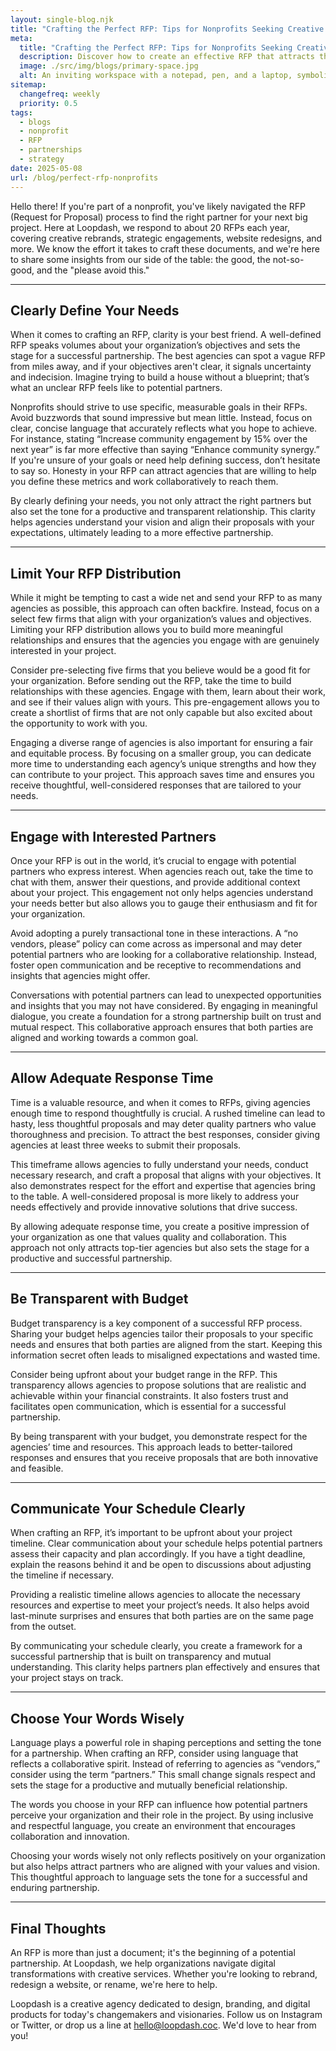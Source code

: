 ```yaml
---
layout: single-blog.njk
title: "Crafting the Perfect RFP: Tips for Nonprofits Seeking Creative Partnerships"
meta:
  title: "Crafting the Perfect RFP: Tips for Nonprofits Seeking Creative Partnerships"
  description: Discover how to create an effective RFP that attracts the right partners and fosters successful collaborations for your nonprofit projects.
  image: ./src/img/blogs/primary-space.jpg
  alt: An inviting workspace with a notepad, pen, and a laptop, symbolizing the thoughtful process of crafting an RFP
sitemap:
  changefreq: weekly  
  priority: 0.5  
tags:
  - blogs
  - nonprofit  
  - RFP  
  - partnerships  
  - strategy  
date: 2025-05-08  
url: /blog/perfect-rfp-nonprofits
---
```


Hello there! If you're part of a nonprofit, you've likely navigated the RFP (Request for Proposal) process to find the right partner for your next big project. Here at Loopdash, we respond to about 20 RFPs each year, covering creative rebrands, strategic engagements, website redesigns, and more. We know the effort it takes to craft these documents, and we're here to share some insights from our side of the table: the good, the not-so-good, and the "please avoid this."

---

## Clearly Define Your Needs

When it comes to crafting an RFP, clarity is your best friend. A well-defined RFP speaks volumes about your organization’s objectives and sets the stage for a successful partnership. The best agencies can spot a vague RFP from miles away, and if your objectives aren't clear, it signals uncertainty and indecision. Imagine trying to build a house without a blueprint; that’s what an unclear RFP feels like to potential partners. 

Nonprofits should strive to use specific, measurable goals in their RFPs. Avoid buzzwords that sound impressive but mean little. Instead, focus on clear, concise language that accurately reflects what you hope to achieve. For instance, stating “Increase community engagement by 15% over the next year” is far more effective than saying “Enhance community synergy.” If you're unsure of your goals or need help defining success, don’t hesitate to say so. Honesty in your RFP can attract agencies that are willing to help you define these metrics and work collaboratively to reach them.

By clearly defining your needs, you not only attract the right partners but also set the tone for a productive and transparent relationship. This clarity helps agencies understand your vision and align their proposals with your expectations, ultimately leading to a more effective partnership.

---

## Limit Your RFP Distribution

While it might be tempting to cast a wide net and send your RFP to as many agencies as possible, this approach can often backfire. Instead, focus on a select few firms that align with your organization’s values and objectives. Limiting your RFP distribution allows you to build more meaningful relationships and ensures that the agencies you engage with are genuinely interested in your project.

Consider pre-selecting five firms that you believe would be a good fit for your organization. Before sending out the RFP, take the time to build relationships with these agencies. Engage with them, learn about their work, and see if their values align with yours. This pre-engagement allows you to create a shortlist of firms that are not only capable but also excited about the opportunity to work with you.

Engaging a diverse range of agencies is also important for ensuring a fair and equitable process. By focusing on a smaller group, you can dedicate more time to understanding each agency’s unique strengths and how they can contribute to your project. This approach saves time and ensures you receive thoughtful, well-considered responses that are tailored to your needs.

---

## Engage with Interested Partners

Once your RFP is out in the world, it’s crucial to engage with potential partners who express interest. When agencies reach out, take the time to chat with them, answer their questions, and provide additional context about your project. This engagement not only helps agencies understand your needs better but also allows you to gauge their enthusiasm and fit for your organization.

Avoid adopting a purely transactional tone in these interactions. A “no vendors, please” policy can come across as impersonal and may deter potential partners who are looking for a collaborative relationship. Instead, foster open communication and be receptive to recommendations and insights that agencies might offer.

Conversations with potential partners can lead to unexpected opportunities and insights that you may not have considered. By engaging in meaningful dialogue, you create a foundation for a strong partnership built on trust and mutual respect. This collaborative approach ensures that both parties are aligned and working towards a common goal.

---

## Allow Adequate Response Time

Time is a valuable resource, and when it comes to RFPs, giving agencies enough time to respond thoughtfully is crucial. A rushed timeline can lead to hasty, less thoughtful proposals and may deter quality partners who value thoroughness and precision. To attract the best responses, consider giving agencies at least three weeks to submit their proposals.

This timeframe allows agencies to fully understand your needs, conduct necessary research, and craft a proposal that aligns with your objectives. It also demonstrates respect for the effort and expertise that agencies bring to the table. A well-considered proposal is more likely to address your needs effectively and provide innovative solutions that drive success.

By allowing adequate response time, you create a positive impression of your organization as one that values quality and collaboration. This approach not only attracts top-tier agencies but also sets the stage for a productive and successful partnership.

---

## Be Transparent with Budget

Budget transparency is a key component of a successful RFP process. Sharing your budget helps agencies tailor their proposals to your specific needs and ensures that both parties are aligned from the start. Keeping this information secret often leads to misaligned expectations and wasted time.

Consider being upfront about your budget range in the RFP. This transparency allows agencies to propose solutions that are realistic and achievable within your financial constraints. It also fosters trust and facilitates open communication, which is essential for a successful partnership.

By being transparent with your budget, you demonstrate respect for the agencies’ time and resources. This approach leads to better-tailored responses and ensures that you receive proposals that are both innovative and feasible.

---

## Communicate Your Schedule Clearly

When crafting an RFP, it’s important to be upfront about your project timeline. Clear communication about your schedule helps potential partners assess their capacity and plan accordingly. If you have a tight deadline, explain the reasons behind it and be open to discussions about adjusting the timeline if necessary.

Providing a realistic timeline allows agencies to allocate the necessary resources and expertise to meet your project’s needs. It also helps avoid last-minute surprises and ensures that both parties are on the same page from the outset.

By communicating your schedule clearly, you create a framework for a successful partnership that is built on transparency and mutual understanding. This clarity helps partners plan effectively and ensures that your project stays on track.

---

## Choose Your Words Wisely

Language plays a powerful role in shaping perceptions and setting the tone for a partnership. When crafting an RFP, consider using language that reflects a collaborative spirit. Instead of referring to agencies as “vendors,” consider using the term “partners.” This small change signals respect and sets the stage for a productive and mutually beneficial relationship.

The words you choose in your RFP can influence how potential partners perceive your organization and their role in the project. By using inclusive and respectful language, you create an environment that encourages collaboration and innovation.

Choosing your words wisely not only reflects positively on your organization but also helps attract partners who are aligned with your values and vision. This thoughtful approach to language sets the tone for a successful and enduring partnership.

---

## Final Thoughts

An RFP is more than just a document; it's the beginning of a potential partnership. At Loopdash, we help organizations navigate digital transformations with creative services. Whether you're looking to rebrand, redesign a website, or rename, we're here to help.

Loopdash is a creative agency dedicated to design, branding, and digital products for today's changemakers and visionaries. Follow us on Instagram or Twitter, or drop us a line at hello@loopdash.coc. We'd love to hear from you!

